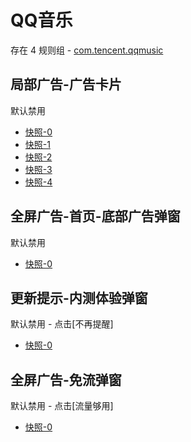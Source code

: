 # QQ音乐

存在 4 规则组 - [com.tencent.qqmusic](/src/apps/com.tencent.qqmusic.ts)

## 局部广告-广告卡片

默认禁用

- [快照-0](https://i.gkd.li/import/13985169)
- [快照-1](https://i.gkd.li/import/13206534)
- [快照-2](https://i.gkd.li/import/13797001)
- [快照-3](https://i.gkd.li/import/13206982)
- [快照-4](https://i.gkd.li/import/13218134)

## 全屏广告-首页-底部广告弹窗

默认禁用

- [快照-0](https://i.gkd.li/import/13115121)

## 更新提示-内测体验弹窗

默认禁用 - 点击[不再提醒]

- [快照-0](https://i.gkd.li/import/13178485)

## 全屏广告-免流弹窗

默认禁用 - 点击[流量够用]

- [快照-0](https://i.gkd.li/import/13197868)
